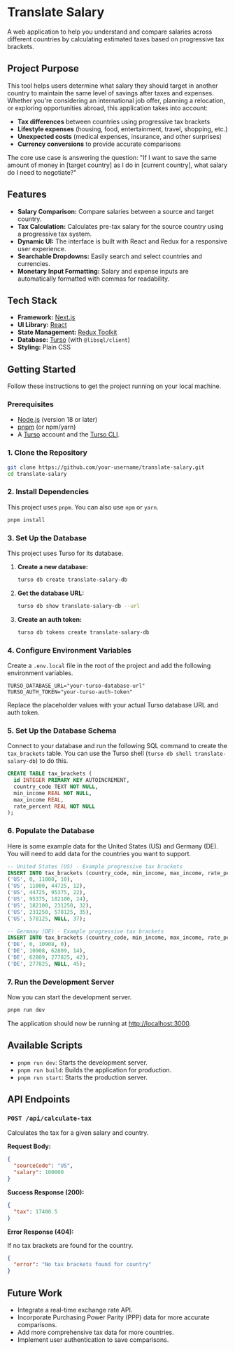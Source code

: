 # Translate Salary

A web application to help you understand and compare salaries across different countries by calculating estimated taxes based on progressive tax brackets.

## Project Purpose

This tool helps users determine what salary they should target in another country to maintain the same level of savings after taxes and expenses. Whether you're considering an international job offer, planning a relocation, or exploring opportunities abroad, this application takes into account:

- **Tax differences** between countries using progressive tax brackets
- **Lifestyle expenses** (housing, food, entertainment, travel, shopping, etc.)
- **Unexpected costs** (medical expenses, insurance, and other surprises)
- **Currency conversions** to provide accurate comparisons

The core use case is answering the question: "If I want to save the same amount of money in [target country] as I do in [current country], what salary do I need to negotiate?"

## Features

-   **Salary Comparison:** Compare salaries between a source and target country.
-   **Tax Calculation:** Calculates pre-tax salary for the source country using a progressive tax system.
-   **Dynamic UI:** The interface is built with React and Redux for a responsive user experience.
-   **Searchable Dropdowns:** Easily search and select countries and currencies.
-   **Monetary Input Formatting:** Salary and expense inputs are automatically formatted with commas for readability.

## Tech Stack

-   **Framework:** [Next.js](https://nextjs.org/)
-   **UI Library:** [React](https://reactjs.org/)
-   **State Management:** [Redux Toolkit](https://redux-toolkit.js.org/)
-   **Database:** [Turso](https://turso.tech/) (with `@libsql/client`)
-   **Styling:** Plain CSS

## Getting Started

Follow these instructions to get the project running on your local machine.

### Prerequisites

-   [Node.js](https://nodejs.org/) (version 18 or later)
-   [pnpm](https://pnpm.io/) (or npm/yarn)
-   A [Turso](https://turso.tech/) account and the [Turso CLI](https://docs.turso.tech/cli/installation).

### 1. Clone the Repository

```bash
git clone https://github.com/your-username/translate-salary.git
cd translate-salary
```

### 2. Install Dependencies

This project uses `pnpm`. You can also use `npm` or `yarn`.

```bash
pnpm install
```

### 3. Set Up the Database

This project uses Turso for its database.

1.  **Create a new database:**

    ```bash
    turso db create translate-salary-db
    ```

2.  **Get the database URL:**

    ```bash
    turso db show translate-salary-db --url
    ```

3.  **Create an auth token:**

    ```bash
    turso db tokens create translate-salary-db
    ```

### 4. Configure Environment Variables

Create a `.env.local` file in the root of the project and add the following environment variables.

```
TURSO_DATABASE_URL="your-turso-database-url"
TURSO_AUTH_TOKEN="your-turso-auth-token"
```

Replace the placeholder values with your actual Turso database URL and auth token.

### 5. Set Up the Database Schema

Connect to your database and run the following SQL command to create the `tax_brackets` table. You can use the Turso shell (`turso db shell translate-salary-db`) to do this.

```sql
CREATE TABLE tax_brackets (
  id INTEGER PRIMARY KEY AUTOINCREMENT,
  country_code TEXT NOT NULL,
  min_income REAL NOT NULL,
  max_income REAL,
  rate_percent REAL NOT NULL
);
```

### 6. Populate the Database

Here is some example data for the United States (US) and Germany (DE). You will need to add data for the countries you want to support.

```sql
-- United States (US) - Example progressive tax brackets
INSERT INTO tax_brackets (country_code, min_income, max_income, rate_percent) VALUES
('US', 0, 11000, 10),
('US', 11000, 44725, 12),
('US', 44725, 95375, 22),
('US', 95375, 182100, 24),
('US', 182100, 231250, 32),
('US', 231250, 578125, 35),
('US', 578125, NULL, 37);

-- Germany (DE) - Example progressive tax brackets
INSERT INTO tax_brackets (country_code, min_income, max_income, rate_percent) VALUES
('DE', 0, 10908, 0),
('DE', 10908, 62809, 14),
('DE', 62809, 277825, 42),
('DE', 277825, NULL, 45);
```

### 7. Run the Development Server

Now you can start the development server.

```bash
pnpm run dev
```

The application should now be running at [http://localhost:3000](http://localhost:3000).

## Available Scripts

-   `pnpm run dev`: Starts the development server.
-   `pnpm run build`: Builds the application for production.
-   `pnpm run start`: Starts the production server.

## API Endpoints

### `POST /api/calculate-tax`

Calculates the tax for a given salary and country.

**Request Body:**

```json
{
  "sourceCode": "US",
  "salary": 100000
}
```

**Success Response (200):**

```json
{
  "tax": 17400.5
}
```

**Error Response (404):**

If no tax brackets are found for the country.

```json
{
  "error": "No tax brackets found for country"
}
```

## Future Work

-   Integrate a real-time exchange rate API.
-   Incorporate Purchasing Power Parity (PPP) data for more accurate comparisons.
-   Add more comprehensive tax data for more countries.
-   Implement user authentication to save comparisons.
